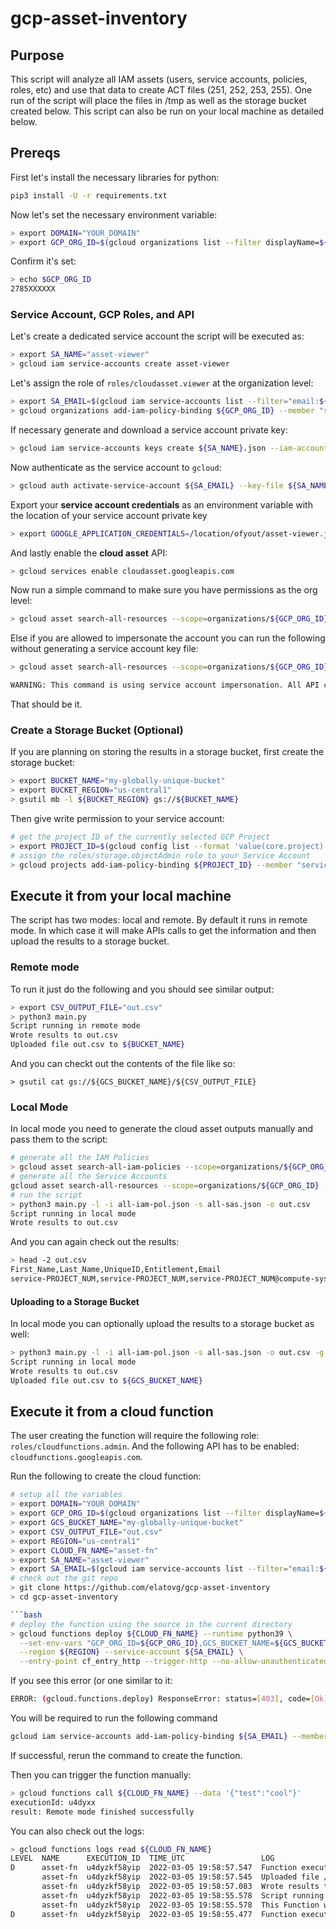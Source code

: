 # gcp-asset-inventory

## Purpose
This script will analyze all IAM assets (users, service accounts, policies, roles, etc) and use that data to create ACT files (251, 252, 253, 255). One run of the script will place the files in /tmp as well as the storage bucket created below. This script can also be run on your local machine as detailed below.

## Prereqs
First let's install the necessary libraries for python:

```bash
pip3 install -U -r requirements.txt
```

Now let's set the necessary environment variable:

```bash
> export DOMAIN="YOUR_DOMAIN"
> export GCP_ORG_ID=$(gcloud organizations list --filter displayName=${DOMAIN} --format 'value(name)')
```

Confirm it's set:

```bash
> echo $GCP_ORG_ID
2785XXXXXX
```

### Service Account, GCP Roles, and API
Let's create a dedicated service account the script will be executed as:

```bash
> export SA_NAME="asset-viewer"
> gcloud iam service-accounts create asset-viewer
```

Let's assign the role of `roles/cloudasset.viewer` at the organization level:

```bash
> export SA_EMAIL=$(gcloud iam service-accounts list --filter="email:${SA_NAME}" --format='value(email)')
> gcloud organizations add-iam-policy-binding ${GCP_ORG_ID} --member "serviceAccount:${SA_EMAIL}" --role 'roles/cloudasset.viewer'
```

If necessary generate and download a service account private key:

```bash
> gcloud iam service-accounts keys create ${SA_NAME}.json --iam-account ${SA_EMAIL}
```

Now authenticate as the service account to `gcloud`:

```bash
> gcloud auth activate-service-account ${SA_EMAIL} --key-file ${SA_NAME}.json
```

Export your **service account credentials** as an environment variable with the location of your service account private key

```bash
> export GOOGLE_APPLICATION_CREDENTIALS=/location/ofyout/asset-viewer.json
```

And lastly enable the **cloud asset** API:

```bash
> gcloud services enable cloudasset.googleapis.com
```

Now run a simple command to make sure you have permissions as the org level:

```bash
> gcloud asset search-all-resources --scope=organizations/${GCP_ORG_ID} --asset-types="iam.googleapis.com/ServiceAccount" --limit 1
```

Else if you are allowed to impersonate the account you can run the following without generating a service account key file:

```bash
> gcloud asset search-all-resources --scope=organizations/${GCP_ORG_ID} --asset-types="iam.googleapis.com/ServiceAccount" --limit 1 --impersonate-service-account ${SA_EMAIL}

WARNING: This command is using service account impersonation. All API calls will be executed as [asset-viewer@<PROJECT_ID>o.iam.gserviceaccount.com].
```

That should be it.

### Create a Storage Bucket (Optional)
If you are planning on storing the results in a storage bucket, first create the storage bucket:

```bash
> export BUCKET_NAME="my-globally-unique-bucket"
> export BUCKET_REGION="us-central1"
> gsutil mb -l ${BUCKET_REGION} gs://${BUCKET_NAME}
```

Then give write permission to your service account:

```bash
# get the project ID of the currently selected GCP Project
> export PROJECT_ID=$(gcloud config list --format 'value(core.project)')
# assign the roles/storage.objectAdmin role to your Service Account
> gcloud projects add-iam-policy-binding ${PROJECT_ID} --member "serviceAccount:${SA_EMAIL}" --role roles/storage.objectAdmin
```

## Execute it from your local machine
The script has two modes: local and remote. By default it runs in remote mode. In which case it will make APIs calls to get the information and then upload the results to a storage bucket.

### Remote mode
To run it just do the following and you should see similar output:

```bash
> export CSV_OUTPUT_FILE="out.csv"
> python3 main.py
Script running in remote mode
Wrote results to out.csv
Uploaded file out.csv to ${BUCKET_NAME}
```
And you can checkt out the contents of the file like so:

```
> gsutil cat gs://${GCS_BUCKET_NAME}/${CSV_OUTPUT_FILE}
```

### Local Mode
In local mode you need to generate the cloud asset outputs manually and pass them to the script:

```bash
# generate all the IAM Policies
> gcloud asset search-all-iam-policies --scope=organizations/${GCP_ORG_ID} --format json > all-iam-pol.json
# generate all the Service Accounts
gcloud asset search-all-resources --scope=organizations/${GCP_ORG_ID} --asset-types="iam.googleapis.com/ServiceAccount" --format json > all-sas.json
# run the script
> python3 main.py -l -i all-iam-pol.json -s all-sas.json -o out.csv
Script running in local mode
Wrote results to out.csv
```

And you can again check out the results:

```bash
> head -2 out.csv
First_Name,Last_Name,UniqueID,Entitlement,Email
service-PROJECT_NUM,service-PROJECT_NUM,service-PROJECT_NUM@compute-system.iam.gserviceaccount.com,roles/compute.serviceAgent -> Project (PROJECT_ID),service-PROJECT_NUM@compute-system.iam.gserviceaccount.com
```

#### Uploading to a Storage Bucket
In local mode you can optionally upload the results to a storage bucket as well:

```bash
> python3 main.py -l -i all-iam-pol.json -s all-sas.json -o out.csv -g ${GCS_BUCKET_NAME}
Script running in local mode
Wrote results to out.csv
Uploaded file out.csv to ${GCS_BUCKET_NAME}
```

## Execute it from a cloud function

The user creating the function will require the following role: `roles/cloudfunctions.admin`. And the following API has to be enabled: `cloudfunctions.googleapis.com`. 

Run the following to create the cloud function:

```bash
# setup all the variables
> export DOMAIN="YOUR_DOMAIN"
> export GCP_ORG_ID=$(gcloud organizations list --filter displayName=${DOMAIN} --format 'value(name)')
> export GCS_BUCKET_NAME="my-globally-unique-bucket"
> export CSV_OUTPUT_FILE="out.csv"
> export REGION="us-central1"
> export CLOUD_FN_NAME="asset-fn"
> export SA_NAME="asset-viewer"
> export SA_EMAIL=$(gcloud iam service-accounts list --filter="email:${SA_NAME}" --format='value(email)')
# check out the git repo
> git clone https://github.com/elatovg/gcp-asset-inventory
> cd gcp-asset-inventory

```bash
# deploy the function using the source in the current directory
> gcloud functions deploy ${CLOUD_FN_NAME} --runtime python39 \
  --set-env-vars "GCP_ORG_ID=${GCP_ORG_ID},GCS_BUCKET_NAME=${GCS_BUCKET_NAME},CSV_OUTPUT_FILE=${CSV_OUTPUT_FILE}" \
  --region ${REGION} --service-account ${SA_EMAIL} \
  --entry-point cf_entry_http --trigger-http --no-allow-unauthenticated
```

If you see this error (or one similar to it:

```bash
ERROR: (gcloud.functions.deploy) ResponseError: status=[403], code=[Ok], message=[Missing necessary permission iam.serviceAccounts.actAs for cloud-functions-mixer on the service account asset-viewer@htc-terraform.iam.gserviceaccount.com.
```

You will be required to run the following command

```bash
gcloud iam service-accounts add-iam-policy-binding ${SA_EMAIL} --member=serviceAccount:${SA_EMAIL} --role=roles/iam.serviceAccountUser
```

If successful, rerun the command to create the function.

Then you can trigger the function manually:

```bash
> gcloud functions call ${CLOUD_FN_NAME} --data '{"test":"cool"}'
executionId: u4dyxx
result: Remote mode finished successfully
```

You can also check out the logs:

```bash
> gcloud functions logs read ${CLOUD_FN_NAME}
LEVEL  NAME      EXECUTION_ID  TIME_UTC                 LOG
D      asset-fn  u4dyzkf58yip  2022-03-05 19:58:57.547  Function execution took 2071 ms, finished with status code: 200
       asset-fn  u4dyzkf58yip  2022-03-05 19:58:57.545  Uploaded file /tmp/out.csv to ${GCS_BUCKET_NAME}
       asset-fn  u4dyzkf58yip  2022-03-05 19:58:57.083  Wrote results to /tmp/out.csv
       asset-fn  u4dyzkf58yip  2022-03-05 19:58:55.578  Script running in remote mode
       asset-fn  u4dyzkf58yip  2022-03-05 19:58:55.578  This Function was triggered by request <Request 'http://42ccd-dot-g10461acc672000ccp-tp.appspot.com/' [POST]>
D      asset-fn  u4dyzkf58yip  2022-03-05 19:58:55.477  Function execution started
```
